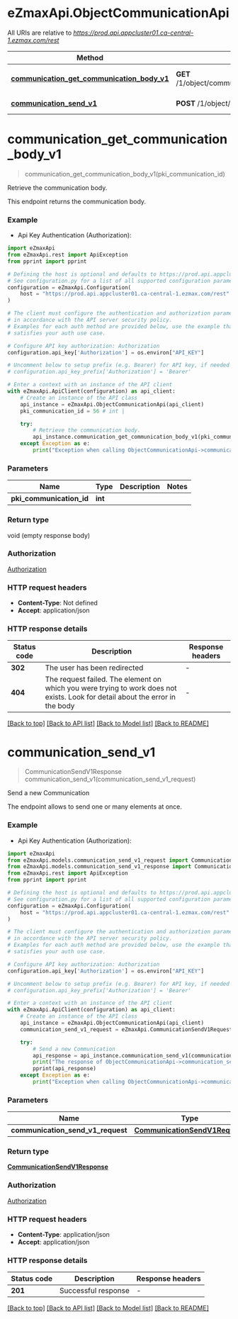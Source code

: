 # eZmaxApi.ObjectCommunicationApi

All URIs are relative to *https://prod.api.appcluster01.ca-central-1.ezmax.com/rest*

Method | HTTP request | Description
------------- | ------------- | -------------
[**communication_get_communication_body_v1**](ObjectCommunicationApi.md#communication_get_communication_body_v1) | **GET** /1/object/communication/{pkiCommunicationID}/getCommunicationBody | Retrieve the communication body.
[**communication_send_v1**](ObjectCommunicationApi.md#communication_send_v1) | **POST** /1/object/communication/send | Send a new Communication


# **communication_get_communication_body_v1**
> communication_get_communication_body_v1(pki_communication_id)

Retrieve the communication body.

This endpoint returns the communication body.

### Example

* Api Key Authentication (Authorization):

```python
import eZmaxApi
from eZmaxApi.rest import ApiException
from pprint import pprint

# Defining the host is optional and defaults to https://prod.api.appcluster01.ca-central-1.ezmax.com/rest
# See configuration.py for a list of all supported configuration parameters.
configuration = eZmaxApi.Configuration(
    host = "https://prod.api.appcluster01.ca-central-1.ezmax.com/rest"
)

# The client must configure the authentication and authorization parameters
# in accordance with the API server security policy.
# Examples for each auth method are provided below, use the example that
# satisfies your auth use case.

# Configure API key authorization: Authorization
configuration.api_key['Authorization'] = os.environ["API_KEY"]

# Uncomment below to setup prefix (e.g. Bearer) for API key, if needed
# configuration.api_key_prefix['Authorization'] = 'Bearer'

# Enter a context with an instance of the API client
with eZmaxApi.ApiClient(configuration) as api_client:
    # Create an instance of the API class
    api_instance = eZmaxApi.ObjectCommunicationApi(api_client)
    pki_communication_id = 56 # int | 

    try:
        # Retrieve the communication body.
        api_instance.communication_get_communication_body_v1(pki_communication_id)
    except Exception as e:
        print("Exception when calling ObjectCommunicationApi->communication_get_communication_body_v1: %s\n" % e)
```



### Parameters


Name | Type | Description  | Notes
------------- | ------------- | ------------- | -------------
 **pki_communication_id** | **int**|  | 

### Return type

void (empty response body)

### Authorization

[Authorization](../README.md#Authorization)

### HTTP request headers

 - **Content-Type**: Not defined
 - **Accept**: application/json

### HTTP response details

| Status code | Description | Response headers |
|-------------|-------------|------------------|
**302** | The user has been redirected |  -  |
**404** | The request failed. The element on which you were trying to work does not exists. Look for detail about the error in the body |  -  |

[[Back to top]](#) [[Back to API list]](../README.md#documentation-for-api-endpoints) [[Back to Model list]](../README.md#documentation-for-models) [[Back to README]](../README.md)

# **communication_send_v1**
> CommunicationSendV1Response communication_send_v1(communication_send_v1_request)

Send a new Communication

The endpoint allows to send one or many elements at once.

### Example

* Api Key Authentication (Authorization):

```python
import eZmaxApi
from eZmaxApi.models.communication_send_v1_request import CommunicationSendV1Request
from eZmaxApi.models.communication_send_v1_response import CommunicationSendV1Response
from eZmaxApi.rest import ApiException
from pprint import pprint

# Defining the host is optional and defaults to https://prod.api.appcluster01.ca-central-1.ezmax.com/rest
# See configuration.py for a list of all supported configuration parameters.
configuration = eZmaxApi.Configuration(
    host = "https://prod.api.appcluster01.ca-central-1.ezmax.com/rest"
)

# The client must configure the authentication and authorization parameters
# in accordance with the API server security policy.
# Examples for each auth method are provided below, use the example that
# satisfies your auth use case.

# Configure API key authorization: Authorization
configuration.api_key['Authorization'] = os.environ["API_KEY"]

# Uncomment below to setup prefix (e.g. Bearer) for API key, if needed
# configuration.api_key_prefix['Authorization'] = 'Bearer'

# Enter a context with an instance of the API client
with eZmaxApi.ApiClient(configuration) as api_client:
    # Create an instance of the API class
    api_instance = eZmaxApi.ObjectCommunicationApi(api_client)
    communication_send_v1_request = eZmaxApi.CommunicationSendV1Request() # CommunicationSendV1Request | 

    try:
        # Send a new Communication
        api_response = api_instance.communication_send_v1(communication_send_v1_request)
        print("The response of ObjectCommunicationApi->communication_send_v1:\n")
        pprint(api_response)
    except Exception as e:
        print("Exception when calling ObjectCommunicationApi->communication_send_v1: %s\n" % e)
```



### Parameters


Name | Type | Description  | Notes
------------- | ------------- | ------------- | -------------
 **communication_send_v1_request** | [**CommunicationSendV1Request**](CommunicationSendV1Request.md)|  | 

### Return type

[**CommunicationSendV1Response**](CommunicationSendV1Response.md)

### Authorization

[Authorization](../README.md#Authorization)

### HTTP request headers

 - **Content-Type**: application/json
 - **Accept**: application/json

### HTTP response details

| Status code | Description | Response headers |
|-------------|-------------|------------------|
**201** | Successful response |  -  |

[[Back to top]](#) [[Back to API list]](../README.md#documentation-for-api-endpoints) [[Back to Model list]](../README.md#documentation-for-models) [[Back to README]](../README.md)

